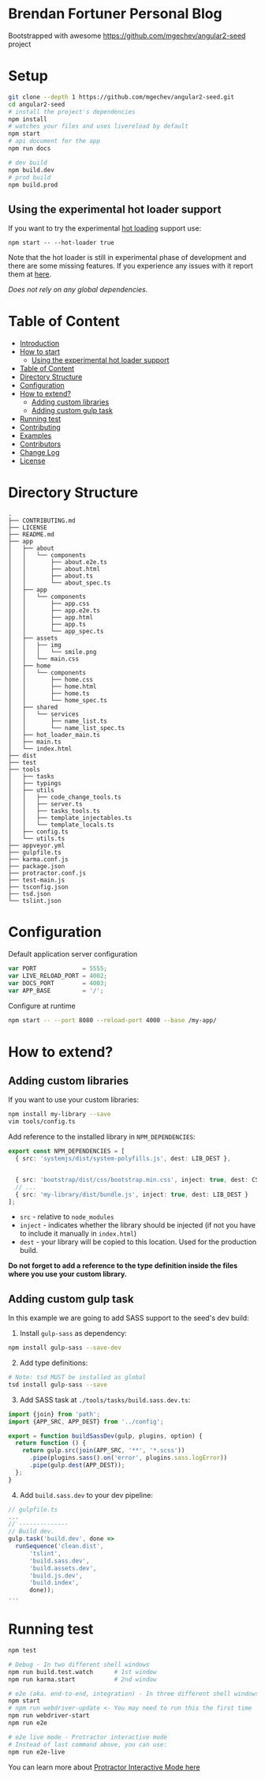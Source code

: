 # Brendan Fortuner Personal Blog

Bootstrapped with awesome https://github.com/mgechev/angular2-seed project

# Setup

```bash
git clone --depth 1 https://github.com/mgechev/angular2-seed.git
cd angular2-seed
# install the project's dependencies
npm install
# watches your files and uses livereload by default
npm start
# api document for the app
npm run docs

# dev build
npm build.dev
# prod build
npm build.prod
```

## Using the experimental hot loader support

If you want to try the experimental [hot loading](http://blog.mgechev.com/2015/10/26/angular2-hot-loader-hot-loading-tooling/) support use:

```
npm start -- --hot-loader true
```

Note that the hot loader is still in experimental phase of development and there are some missing features. If you experience any issues with it report them at [here](https://github.com/mgechev/angular2-hot-loader/issues).

_Does not rely on any global dependencies._

# Table of Content

- [Introduction](#introduction)
- [How to start](#how-to-start)
  * [Using the experimental hot loader support](#using-the-experimental-hot-loader-support)
- [Table of Content](#table-of-content)
- [Directory Structure](#directory-structure)
- [Configuration](#configuration)
- [How to extend?](#how-to-extend-)
  * [Adding custom libraries](#adding-custom-libraries)
  * [Adding custom gulp task](#adding-custom-gulp-task)
- [Running test](#running-test)
- [Contributing](#contributing)
- [Examples](#examples)
- [Contributors](#contributors)
- [Change Log](#change-log)
- [License](#license)

# Directory Structure

```
.
├── CONTRIBUTING.md
├── LICENSE
├── README.md
├── app
│   ├── about
│   │   └── components
│   │       ├── about.e2e.ts
│   │       ├── about.html
│   │       ├── about.ts
│   │       └── about_spec.ts
│   ├── app
│   │   └── components
│   │       ├── app.css
│   │       ├── app.e2e.ts
│   │       ├── app.html
│   │       ├── app.ts
│   │       └── app_spec.ts
│   ├── assets
│   │   ├── img
│   │   │   └── smile.png
│   │   └── main.css
│   ├── home
│   │   └── components
│   │       ├── home.css
│   │       ├── home.html
│   │       ├── home.ts
│   │       └── home_spec.ts
│   ├── shared
│   │   └── services
│   │       ├── name_list.ts
│   │       └── name_list_spec.ts
│   ├── hot_loader_main.ts
│   ├── main.ts
│   └── index.html
├── dist
├── test
├── tools
│   ├── tasks
│   ├── typings
│   ├── utils
│   │   ├── code_change_tools.ts
│   │   ├── server.ts
│   │   ├── tasks_tools.ts
│   │   ├── template_injectables.ts
│   │   └── template_locals.ts
│   ├── config.ts
│   └── utils.ts
├── appveyor.yml
├── gulpfile.ts
├── karma.conf.js
├── package.json
├── protractor.conf.js
├── test-main.js
├── tsconfig.json
├── tsd.json
└── tslint.json
```

# Configuration

Default application server configuration

```javascript
var PORT             = 5555;
var LIVE_RELOAD_PORT = 4002;
var DOCS_PORT        = 4003;
var APP_BASE         = '/';
```

Configure at runtime

```bash
npm start -- --port 8080 --reload-port 4000 --base /my-app/
```

# How to extend?

## Adding custom libraries

If you want to use your custom libraries:

```bash
npm install my-library --save
vim tools/config.ts
```
Add reference to the installed library in `NPM_DEPENDENCIES`:

```ts
export const NPM_DEPENDENCIES = [
  { src: 'systemjs/dist/system-polyfills.js', dest: LIB_DEST },


  { src: 'bootstrap/dist/css/bootstrap.min.css', inject: true, dest: CSS_DEST }
  // ...
  { src: 'my-library/dist/bundle.js', inject: true, dest: LIB_DEST }
];

```
- `src` - relative to `node_modules`
- `inject` - indicates whether the library should be injected (if not you have to include it manually in `index.html`)
- `dest` - your library will be copied to this location. Used for the production build.

**Do not forget to add a reference to the type definition inside the files where you use your custom library.**

## Adding custom gulp task

In this example we are going to add SASS support to the seed's dev build:

1. Install `gulp-sass` as dependency:

  ```bash
  npm install gulp-sass --save-dev
  ```

2. Add type definitions:

  ```bash
  # Note: tsd MUST be installed as global
  tsd install gulp-sass --save
  ```

3. Add SASS task at `./tools/tasks/build.sass.dev.ts`:

  ```ts
  import {join} from 'path';
  import {APP_SRC, APP_DEST} from '../config';

  export = function buildSassDev(gulp, plugins, option) {
    return function () {
      return gulp.src(join(APP_SRC, '**', '*.scss'))
        .pipe(plugins.sass().on('error', plugins.sass.logError))
        .pipe(gulp.dest(APP_DEST));
    };
  }
  ```

4. Add `build.sass.dev` to your dev pipeline:

  ```ts
  // gulpfile.ts
  ...
  // --------------
  // Build dev.
  gulp.task('build.dev', done =>
    runSequence('clean.dist',
        'tslint',
        'build.sass.dev',
        'build.assets.dev',
        'build.js.dev',
        'build.index',
        done));
  ...

  ```

# Running test

```bash
npm test

# Debug - In two different shell windows
npm run build.test.watch      # 1st window
npm run karma.start           # 2nd window

# e2e (aka. end-to-end, integration) - In three different shell windows
npm start
# npm run webdriver-update <- You may need to run this the first time
npm run webdriver-start
npm run e2e

# e2e live mode - Protractor interactive mode
# Instead of last command above, you can use:
npm run e2e-live
```
You can learn more about [Protractor Interactive Mode here](https://github.com/angular/protractor/blob/master/docs/debugging.md#testing-out-protractor-interactively)